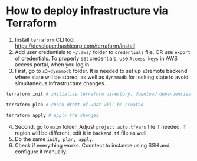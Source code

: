 # How to deploy infrastructure via Terraform

1) Install `terraform` CLI tool. \
https://developer.hashicorp.com/terraform/install
2) Add user credentials to `~/.aws/` folder to `credentials` file. OR use `export` of credentials. To properly set credentials, use `Access keys` in AWS access portal, when you log in.
3) First, go to `s3-dynamodb` folder. It is needed to set up `s3`remote backend where state will be stored, as well as `dynamodb` for locking state to avoid simultaneous infrastructure changes.

```bash
terraform init # initialize terraform directory, download dependencies

terraform plan # check draft of what will be created

terraform apply # apply the changes
```

4) Second, go to `main` folder. Adjust `project.auto.tfvars` file if needed. If region will be different, edit it in `backend.tf` file as well.
5) Do the same `init, plan, apply`.
6) Check if everything works. Conntect to instance using SSH and configure it manually.

